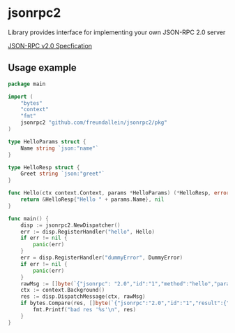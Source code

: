 # jsonrpc2

Library provides interface for implementing your own JSON-RPC 2.0 server

[JSON-RPC v2.0 Specfication](https://www.jsonrpc.org/specification)

## Usage example
```go
package main

import (
	"bytes"
	"context"
	"fmt"
	jsonrpc2 "github.com/freundallein/jsonrpc2/pkg"
)

type HelloParams struct {
	Name string `json:"name"`
}

type HelloResp struct {
	Greet string `json:"greet"`
}

func Hello(ctx context.Context, params *HelloParams) (*HelloResp, error) {
	return &HelloResp{"Hello " + params.Name}, nil
}

func main() {
    disp := jsonrpc2.NewDispatcher()
    err := disp.RegisterHandler("hello", Hello)
    if err != nil {
        panic(err)
    }
    err = disp.RegisterHandler("dummyError", DummyError)
    if err != nil {
        panic(err)
    }
    rawMsg := []byte(`{"jsonrpc": "2.0","id":"1","method":"hello","params":{"name":"Ivan"}}`)
    ctx := context.Background()
    res := disp.DispatchMessage(ctx, rawMsg)
    if bytes.Compare(res, []byte(`{"jsonrpc":"2.0","id":"1","result":{"greet":"Hello Ivan"}}`)) != 0 {
        fmt.Printf("bad res '%s'\n", res)
    }
}
```